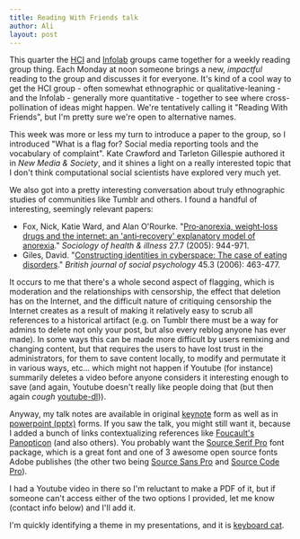 ```yaml
---
title: Reading With Friends talk
author: Ali
layout: post
---
```


This quarter the [HCI][hcigroup] and [Infolab][infolabgroup] groups came together for a weekly reading group thing. Each Monday at noon someone brings a new, *impactful* reading to the group and discusses it for everyone. It's kind of a cool way to get the HCI group - often somewhat ethnographic or qualitative-leaning - and the Infolab - generally more quantitative - together to see where cross-pollination of ideas might happen. We're tentatively calling it "Reading With Friends", but I'm pretty sure we're open to alternative names.

This week was more or less my turn to introduce a paper to the group, so I introduced "What is a flag for? Social media reporting tools and the vocabulary of complaint". Kate Crawford and Tarleton Gillespie authored it in *New Media & Society*, and it shines a light on a really interested topic that I don't think computational social scientists have explored very much yet.

We also got into a pretty interesting conversation about truly ethnographic studies of communities like Tumblr and others. I found a handful of interesting, seemingly relevant papers:

- Fox, Nick, Katie Ward, and Alan O'Rourke. "[Pro‐anorexia, weight‐loss drugs and the internet: an 'anti‐recovery' explanatory model of anorexia][fnwkoa2005]." *Sociology of health & illness* 27.7 (2005): 944-971.
- Giles, David. "[Constructing identities in cyberspace: The case of eating disorders][dg2006]." *British journal of social psychology* 45.3 (2006): 463-477.

It occurs to me that there's a whole second aspect of flagging, which is moderation and the relationships with censorship, the effect that deletion has on the Internet, and the difficult nature of critiquing censorship the Internet creates as a result of making it relatively easy to scrub all references to a historical artifact (e.g. on Tumblr there must be a way for admins to delete not only your post, but also every reblog anyone has ever made). In some ways this can be made more difficult by users remixing and changing content, but that requires the users to have lost trust in the administrators, for them to save content locally, to modify and permutate it in various ways, etc... which might not happen if Youtube (for instance) summarily deletes a video before anyone considers it interesting enough to save (and again, Youtube doesn't really like people doing that (but then again *cough* [youtube-dl][youtubedl])).

Anyway, my talk notes are available in original [keynote][presentationkeynote] form as well as in [powerpoint (pptx)][presentationpptx] forms. If you saw the talk, you might still want it, because I added a bunch of links contextualizing references like [Foucault's Panopticon][panopticon] (and also others). You probably want the [Source Serif Pro][source serif] font package, which is a great font and one of 3 awesome open source fonts Adobe publishes (the other two being [Source Sans Pro][source sans] and [Source Code Pro][source code]).

I had a Youtube video in there so I'm reluctant to make a PDF of it, but if someone can't access either of the two options I provided, let me know (contact info below) and I'll add it.

I'm quickly identifying a theme in my presentations, and it is [keyboard cat][keyboardcat].

[hcigroup]: //hci.stanford.edu/
[infolabgroup]: //infolab.stanford.edu/
[presentationkeynote]: /presentations/flags.key
[presentationpptx]: /presentations/flags.pptx
[keyboardcat]: //www.youtube.com/watch?v=J---aiyznGQ
[source serif]: //github.com/adobe-fonts/source-serif-pro
[source code]: //github.com/adobe-fonts/source-code-pro
[source sans]: //github.com/adobe-fonts/source-sans-pro
[panopticon]: //en.wikipedia.org/wiki/Panopticon
[youtubedl]: //rg3.github.io/youtube-dl/
[fnwkoa2005]: //onlinelibrary.wiley.com/doi/10.1111/j.1467-9566.2005.00465.x/full
[dg2006]: //citeseerx.ist.psu.edu/viewdoc/download?doi=10.1.1.413.2943&rep=rep1&type=pdf